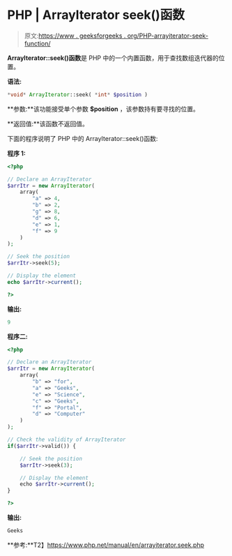 # PHP | ArrayIterator seek()函数

> 原文:[https://www . geeksforgeeks . org/PHP-arrayiterator-seek-function/](https://www.geeksforgeeks.org/php-arrayiterator-seek-function/)

**ArrayIterator::seek()函数**是 PHP 中的一个内置函数，用于查找数组迭代器的位置。

**语法:**

```php
*void* ArrayIterator::seek( *int* $position )
```

**参数:**该功能接受单个参数 **$position** ，该参数持有要寻找的位置。

**返回值:**该函数不返回值。

下面的程序说明了 PHP 中的 ArrayIterator::seek()函数:

**程序 1:**

```php
<?php

// Declare an ArrayIterator
$arrItr = new ArrayIterator(
    array(
        "a" => 4,
        "b" => 2,
        "g" => 8,
        "d" => 6,
        "e" => 1,
        "f" => 9
    )
);

// Seek the position
$arrItr->seek(5);

// Display the element
echo $arrItr->current();

?>
```

**输出:**

```php
9

```

**程序二:**

```php
<?php

// Declare an ArrayIterator
$arrItr = new ArrayIterator(
    array(
        "b" => "for",
        "a" => "Geeks",
        "e" => "Science",
        "c" => "Geeks",
        "f" => "Portal",
        "d" => "Computer"
    )
);

// Check the validity of ArrayIterator
if($arrItr->valid()) {

    // Seek the position
    $arrItr->seek(3);

    // Display the element
    echo $arrItr->current();
}

?>
```

**输出:**

```php
Geeks

```

**参考:**T2】https://www.php.net/manual/en/arrayiterator.seek.php